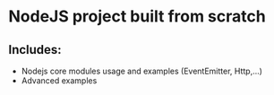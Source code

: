 # NodeJS project built from scratch

## Includes:

* Nodejs core modules usage and examples (EventEmitter, Http,...)
* Advanced examples

